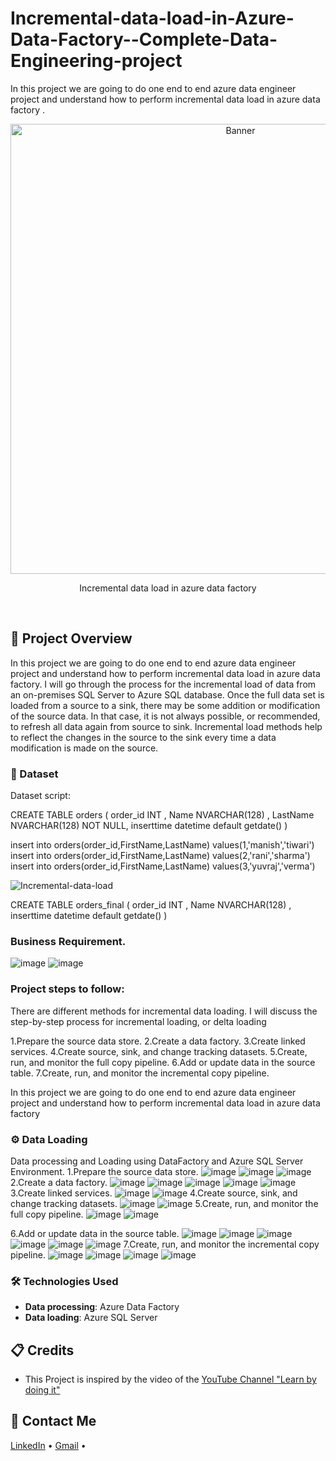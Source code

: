 # Incremental-data-load-in-Azure-Data-Factory--Complete-Data-Engineering-project
In this project we are going to do one end to end azure data engineer project and understand how to perform incremental data load in azure data factory . 


<div align="center">
  <a href="#">
    <img src="https://github.com/zBalachandar/Incremental-data-load-in-Azure-Data-Factory--Complete-Data-Engineering-project/blob/da8998de415364b5918c51a26a09e675e5ddaf53/Assets/Sql%20Db%20table1data%20loaded%2B1.png" alt="Banner" width="720">
  </a>

  <div id="user-content-toc">
   
  </div>
  
  <p>Incremental data load in azure data factory</p>
</div>
<br>


<a name="introduction"></a>
## 🔬 Project Overview
In this project we are going to do one end to end azure data engineer project and understand how to perform incremental data load in azure data factory.
I will go through the process for the incremental load of data from an on-premises SQL Server to Azure SQL database. Once the full data set is loaded from a source to a sink, there may be some addition or modification of the source data. In that case, it is not always possible, or recommended, to refresh all data again from source to sink. Incremental load methods help to reflect the changes in the source to the sink every time a data modification is made on the source.


### 💾 Dataset
Dataset script: 

CREATE TABLE orders
(
    order_id INT ,
    Name NVARCHAR(128) ,
    LastName NVARCHAR(128) NOT NULL,
 inserttime datetime default getdate()
)

insert into orders(order_id,FirstName,LastName) values(1,'manish','tiwari')
insert into orders(order_id,FirstName,LastName) values(2,'rani','sharma')
insert into orders(order_id,FirstName,LastName) values(3,'yuvraj','verma')

![Incremental-data-load](https://github.com/zBalachandar/Incremental-data-load-in-Azure-Data-Factory--Complete-Data-Engineering-project/blob/da8998de415364b5918c51a26a09e675e5ddaf53/Assets/IMG_20240725_122406.jpg)


CREATE TABLE orders_final
(
    order_id INT ,
    Name NVARCHAR(128) ,
 inserttime datetime default getdate()
)
 


### Business Requirement.
![image](https://github.com/zBalachandar/Incremental-data-load-in-Azure-Data-Factory--Complete-Data-Engineering-project/blob/da8998de415364b5918c51a26a09e675e5ddaf53/Assets/4.jpg)
![image](https://github.com/zBalachandar/Incremental-data-load-in-Azure-Data-Factory--Complete-Data-Engineering-project/blob/da8998de415364b5918c51a26a09e675e5ddaf53/Assets/3.jpg)


### Project steps to follow: 

There are different methods for incremental data loading. I will discuss the step-by-step process for incremental loading, or delta loading

1.Prepare the source data store.
2.Create a data factory.
3.Create linked services.
4.Create source, sink, and change tracking datasets.
5.Create, run, and monitor the full copy pipeline.
6.Add or update data in the source table.
7.Create, run, and monitor the incremental copy pipeline.



In this project we are going to do one end to end azure data engineer project and understand how to perform incremental data load in azure data factory



### ⚙️ Data Loading
 Data processing and Loading using DataFactory and Azure SQL Server Environment.
 1.Prepare the source data store.
![image]()
![image]()
![image]()
2.Create a data factory.
![image](https://github.com/zBalachandar/Incremental-data-load-in-Azure-Data-Factory--Complete-Data-Engineering-project/blob/3c3c015908c43c0ef068c9d8c3b864c0f1634aa9/Assets/Data%20pipeline%20creation1.png)
![image](https://github.com/zBalachandar/Incremental-data-load-in-Azure-Data-Factory--Complete-Data-Engineering-project/blob/3c3c015908c43c0ef068c9d8c3b864c0f1634aa9/Assets/pipeline%20phase%202.png)
![image](https://github.com/zBalachandar/Incremental-data-load-in-Azure-Data-Factory--Complete-Data-Engineering-project/blob/3c3c015908c43c0ef068c9d8c3b864c0f1634aa9/Assets/pipeline%20phase%202.png)
![image](https://github.com/zBalachandar/Incremental-data-load-in-Azure-Data-Factory--Complete-Data-Engineering-project/blob/3c3c015908c43c0ef068c9d8c3b864c0f1634aa9/Assets/pipeline%20phase%203e.png)
![image](https://github.com/zBalachandar/Incremental-data-load-in-Azure-Data-Factory--Complete-Data-Engineering-project/blob/3c3c015908c43c0ef068c9d8c3b864c0f1634aa9/Assets/Pipeline%20run%20successfully.png)
3.Create linked services.
![image](https://github.com/zBalachandar/Incremental-data-load-in-Azure-Data-Factory--Complete-Data-Engineering-project/blob/3c3c015908c43c0ef068c9d8c3b864c0f1634aa9/Assets/df_ss.png)
![image](![image](https://github.com/zBalachandar/Incremental-data-load-in-Azure-Data-Factory--Complete-Data-Engineering-project/blob/3c3c015908c43c0ef068c9d8c3b864c0f1634aa9/Assets/Sql%20Db%20source%20created.png))
4.Create source, sink, and change tracking datasets.
![image](https://github.com/zBalachandar/Incremental-data-load-in-Azure-Data-Factory--Complete-Data-Engineering-project/blob/3c3c015908c43c0ef068c9d8c3b864c0f1634aa9/Assets/pipeline%20run%202nd%20time.png)
![image](https://github.com/zBalachandar/Incremental-data-load-in-Azure-Data-Factory--Complete-Data-Engineering-project/blob/3c3c015908c43c0ef068c9d8c3b864c0f1634aa9/Assets/df_ss.png)
5.Create, run, and monitor the full copy pipeline.
![image](https://github.com/zBalachandar/Incremental-data-load-in-Azure-Data-Factory--Complete-Data-Engineering-project/blob/3c3c015908c43c0ef068c9d8c3b864c0f1634aa9/Assets/pipeline%20run%202nd%20success%20.png)
![image](https://github.com/zBalachandar/Incremental-data-load-in-Azure-Data-Factory--Complete-Data-Engineering-project/blob/3c3c015908c43c0ef068c9d8c3b864c0f1634aa9/Assets/pipeline%20success%200.png)

6.Add or update data in the source table.
![image](https://github.com/zBalachandar/Incremental-data-load-in-Azure-Data-Factory--Complete-Data-Engineering-project/blob/3c3c015908c43c0ef068c9d8c3b864c0f1634aa9/Assets/Sql%20Db%20query%20created1.png)
![image](https://github.com/zBalachandar/Incremental-data-load-in-Azure-Data-Factory--Complete-Data-Engineering-project/blob/3c3c015908c43c0ef068c9d8c3b864c0f1634aa9/Assets/df_query%202.png)
![image](https://github.com/zBalachandar/Incremental-data-load-in-Azure-Data-Factory--Complete-Data-Engineering-project/blob/3c3c015908c43c0ef068c9d8c3b864c0f1634aa9/Assets/Sql%20Db%20table2data%20loaded.png)
![image](https://github.com/zBalachandar/Incremental-data-load-in-Azure-Data-Factory--Complete-Data-Engineering-project/blob/3c3c015908c43c0ef068c9d8c3b864c0f1634aa9/Assets/Sql%20Db%20table1data%20loaded.png)
![image](https://github.com/zBalachandar/Incremental-data-load-in-Azure-Data-Factory--Complete-Data-Engineering-project/blob/3c3c015908c43c0ef068c9d8c3b864c0f1634aa9/Assets/Sql%20Db%20table1data%20loaded.png)
![image]()
7.Create, run, and monitor the incremental copy pipeline.
![image](https://github.com/zBalachandar/Incremental-data-load-in-Azure-Data-Factory--Complete-Data-Engineering-project/blob/3c3c015908c43c0ef068c9d8c3b864c0f1634aa9/Assets/Overall%20PIPELINE%20data%20success4.png)
![image](https://github.com/zBalachandar/Incremental-data-load-in-Azure-Data-Factory--Complete-Data-Engineering-project/blob/3c3c015908c43c0ef068c9d8c3b864c0f1634aa9/Assets/Preview%20data%20max.png)
![image](https://github.com/zBalachandar/Incremental-data-load-in-Azure-Data-Factory--Complete-Data-Engineering-project/blob/3c3c015908c43c0ef068c9d8c3b864c0f1634aa9/Assets/SQL%20addon%20record%20last.png)
![image](https://github.com/zBalachandar/Incremental-data-load-in-Azure-Data-Factory--Complete-Data-Engineering-project/blob/3c3c015908c43c0ef068c9d8c3b864c0f1634aa9/Assets/Overall%20data%20in%20sql%20server%20success.png)
### 🛠️ Technologies Used

- **Data processing**: Azure Data Factory
- **Data loading**: Azure SQL Server

<a name="credits"></a>
## 📋 Credits

- This Project is inspired by the video of the [YouTube Channel "Learn by doing it"](https://www.youtube.com/watch?v=pMqnvXgPKlI&list=PLOlK8ytA0MghGmAAT8W2u7VYmICdzeU5t&index=1&t=96s)  

<a name="contact"></a>
## 📨 Contact Me

[LinkedIn](https://www.linkedin.com/in/balachandars2022/) •
[Gmail](balachandar2014elu@gmail.com)  •

